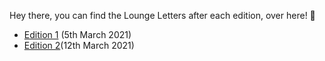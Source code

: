 Hey there, you can find the Lounge Letters after each edition, over here! 🙂

- [Edition 1](https://dscmbcet.com/lounge/edition_one.html) (5th March 2021)
- [Edition 2](https://dscmbcet.com/lounge/edition_two.html)(12th March 2021)
